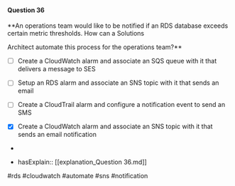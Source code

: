 #### Question  36


**An operations team would like to be notified if an RDS database exceeds certain metric thresholds. How can a Solutions

Architect automate this process for the operations team?**


- [ ] Create a CloudWatch alarm and associate an SQS queue with it that delivers a message to SES


- [ ] Setup an RDS alarm and associate an SNS topic with it that sends an email


- [ ] Create a CloudTrail alarm and configure a notification event to send an SMS


- [x] Create a CloudWatch alarm and associate an SNS topic with it that sends an email notification


*

- hasExplain:: [[explanation_Question  36.md]]

#rds #cloudwatch #automate #sns #notification 